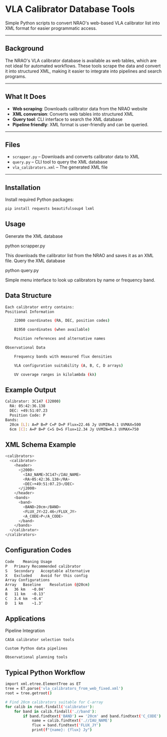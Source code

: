 # VLA Calibrator Database Tools

Simple Python scripts to convert NRAO's web-based VLA calibrator list into XML format for easier programmatic access.

---

## Background

The NRAO's VLA calibrator database is available as web tables, which are not ideal for automated workflows. These tools scrape the data and convert it into structured XML, making it easier to integrate into pipelines and search programs.

---

## What It Does

- **Web scraping**: Downloads calibrator data from the NRAO website  
- **XML conversion**: Converts web tables into structured XML  
- **Query tool**: CLI interface to search the XML database  
- **Pipeline friendly**: XML format is user-friendly and can be queried.

---

## Files

- `scrapper.py` – Downloads and converts calibrator data to XML  
- `query.py` – CLI tool to query the XML database  
- `vla_calibrators.xml` – The generated XML file  

---

## Installation

Install required Python packages:

```bash
pip install requests beautifulsoup4 lxml
```
## Usage
Generate the XML database

python scrapper.py

This downloads the calibrator list from the NRAO and saves it as an XML file.
Query the XML database

python query.py

Simple menu interface to look up calibrators by name or frequency band.
## Data Structure
``` bash
Each calibrator entry contains:
Positional Information

    J2000 coordinates (RA, DEC, position codes)

    B1950 coordinates (when available)

    Position references and alternative names

Observational Data

    Frequency bands with measured flux densities

    VLA configuration suitability (A, B, C, D arrays)

    UV coverage ranges in kilolambda (kλ)
```
 ## Example Output
```bash
Calibrator: 3C147 (J2000)
  RA: 05:42:36.138
  DEC: +49:51:07.23
  Position Code: P
Bands:
  20cm [L]: A=P B=P C=P D=P Flux=22.46 Jy UVMIN=0.1 UVMAX=500
  6cm [C]: A=P B=P C=S D=S Flux=12.34 Jy UVMIN=0.3 UVMAX=750
```
## XML Schema Example
```bash
<calibrators>
  <calibrator>
    <header>
      <j2000>
        <IAU_NAME>3C147</IAU_NAME>
        <RA>05:42:36.138</RA>
        <DEC>+49:51:07.23</DEC>
      </j2000>
    </header>
    <bands>
      <band>
        <BAND>20cm</BAND>
        <FLUX_JY>22.46</FLUX_JY>
        <A_CODE>P</A_CODE>
      </band>
    </bands>
  </calibrator>
</calibrators>
```
## Configuration Codes
```bash
Code	Meaning	Usage
P	Primary	Recommended calibrator
S	Secondary	Acceptable alternative
X	Excluded	Avoid for this config
Array Configurations
Array	Baseline	Resolution (@20cm)
A	36 km	~0.04″
B	11 km	~0.13″
C	3.4 km	~0.4″
D	1 km	~1.3″
```
## Applications
Pipeline Integration

    CASA calibrator selection tools

    Custom Python data pipelines

    Observational planning tools

## Typical Python Workflow
```bash
import xml.etree.ElementTree as ET
tree = ET.parse('vla_calibrators_from_web_fixed.xml')
root = tree.getroot()

# Find 20cm calibrators suitable for C-array
for calib in root.findall('calibrator'):
    for band in calib.findall('.//band'):
        if band.findtext('BAND') == '20cm' and band.findtext('C_CODE') == 'P':
            name = calib.findtext('.//IAU_NAME')
            flux = band.findtext('FLUX_JY')
            print(f"{name}: {flux} Jy")
```
